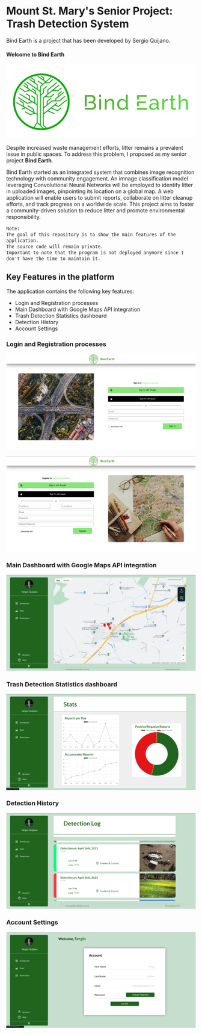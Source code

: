 # Mount St. Mary's Senior Project: Trash Detection System

Bind Earth is a project that has been developed by Sergio Quijano.

#### Welcome to Bind Earth

![alt text](https://github.com/sergioq12/Bind-Earth-Public/blob/main/images/bind%20earth%20image.PNG)

Despite increased waste management efforts, litter remains a prevalent issue in public spaces. To address this problem, I proposed as my senior project **Bind Earth**.

Bind Earth started as an integrated system that combines image recognition technology with community engagement. An imnage classification model leveraging Convolutional Neural Networks will be employed to identify litter in uploaded images, pinpointing its location on a global map. A web application will enable users to submit reports, collaborate on litter cleanup efforts, and track progress on a worldwide scale. This project aims to foster a community-driven solution to reduce litter and promote environmental responsibility.

```
Note:
The goal of this repository is to show the main features of the application.
The source code will remain private.
Important to note that the program is not deployed anymore since I don't have the time to maintain it.
```

## Key Features in the platform

The application contains the following key features:
- Login and Registration processes
- Main Dashboard with Google Maps API integration
- Trash Detection Statistics dashboard
- Detection History
- Account Settings

### Login and Registration processes

![alt text](https://github.com/sergioq12/Bind-Earth-Public/blob/main/images/LoginPage.png)

![alt text](https://github.com/sergioq12/Bind-Earth-Public/blob/main/images/RegistrationPage.png)

### Main Dashboard with Google Maps API integration

![alt text](https://github.com/sergioq12/Bind-Earth-Public/blob/main/images/MainDashboardPage.png)


### Trash Detection Statistics dashboard

![alt text](https://github.com/sergioq12/Bind-Earth-Public/blob/main/images/StatisticsPage.png)

### Detection History

![alt text](https://github.com/sergioq12/Bind-Earth-Public/blob/main/images/DetectionHistoryPage.png)

### Account Settings

![alt text](https://github.com/sergioq12/Bind-Earth-Public/blob/main/images/AccountPage.png)
